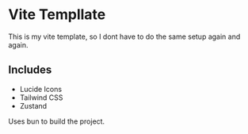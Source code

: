 # Vite Templlate

This is my vite template, so I dont have to do the same setup again and again.

## Includes
- Lucide Icons
- Tailwind CSS
- Zustand

Uses bun to build the project.
